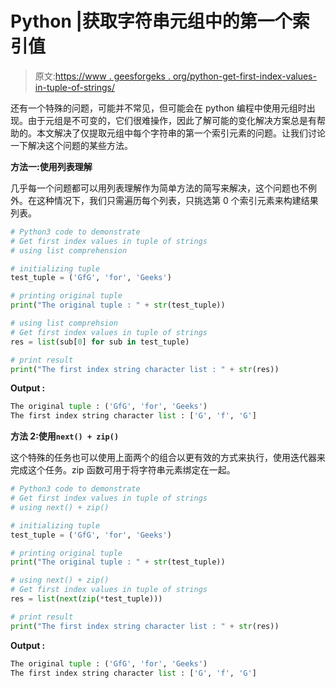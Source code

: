 # Python |获取字符串元组中的第一个索引值

> 原文:[https://www . geesforgeks . org/python-get-first-index-values-in-tuple-of-strings/](https://www.geeksforgeeks.org/python-get-first-index-values-in-tuple-of-strings/)

还有一个特殊的问题，可能并不常见，但可能会在 python 编程中使用元组时出现。由于元组是不可变的，它们很难操作，因此了解可能的变化解决方案总是有帮助的。本文解决了仅提取元组中每个字符串的第一个索引元素的问题。让我们讨论一下解决这个问题的某些方法。

**方法一:使用列表理解**

几乎每一个问题都可以用列表理解作为简单方法的简写来解决，这个问题也不例外。在这种情况下，我们只需遍历每个列表，只挑选第 0 个索引元素来构建结果列表。

```py
# Python3 code to demonstrate
# Get first index values in tuple of strings
# using list comprehension

# initializing tuple
test_tuple = ('GfG', 'for', 'Geeks')

# printing original tuple 
print("The original tuple : " + str(test_tuple))

# using list comprehsion
# Get first index values in tuple of strings
res = list(sub[0] for sub in test_tuple)

# print result
print("The first index string character list : " + str(res))
```

**Output :**

```py
The original tuple : ('GfG', 'for', 'Geeks')
The first index string character list : ['G', 'f', 'G']

```

**方法 2:使用`next() + zip()`**

这个特殊的任务也可以使用上面两个的组合以更有效的方式来执行，使用迭代器来完成这个任务。zip 函数可用于将字符串元素绑定在一起。

```py
# Python3 code to demonstrate
# Get first index values in tuple of strings
# using next() + zip()

# initializing tuple
test_tuple = ('GfG', 'for', 'Geeks')

# printing original tuple 
print("The original tuple : " + str(test_tuple))

# using next() + zip()
# Get first index values in tuple of strings
res = list(next(zip(*test_tuple)))

# print result
print("The first index string character list : " + str(res))
```

**Output :**

```py
The original tuple : ('GfG', 'for', 'Geeks')
The first index string character list : ['G', 'f', 'G']

```
